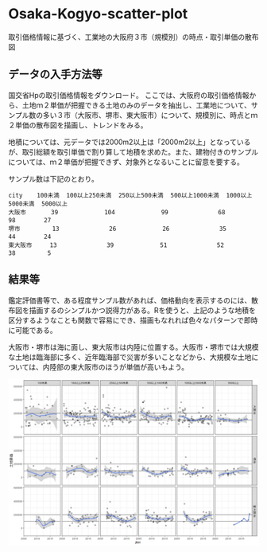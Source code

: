 # Osaka-Kogyo-scatter-plot
取引価格情報に基づく、工業地の大阪府３市（規模別）の時点・取引単価の散布図

## データの入手方法等
国交省Hpの取引価格情報をダウンロード。
ここでは、大阪府の取引価格情報から、土地ｍ２単価が把握できる土地のみのデータを抽出し、工業地について、サンプル数の多い３市（大阪市、堺市、東大阪市）について、規模別に、時点とｍ２単価の散布図を描画し、トレンドをみる。

地積については、元データでは2000m2以上は「2000m2以上」となっているが、取引総額を取引単価で割り算して地積を求めた。また、建物付きのサンプルについては、ｍ２単価が把握できず、対象外となるいことに留意を要する。

サンプル数は下記のとおり。

    city    100未満  100以上250未満  250以上500未満  500以上1000未満  1000以上5000未満  5000以上
    大阪市       39             104             99              68               98        27
    堺市         13              26             26              35               44        24
    東大阪市     13              39             51              52               38         5

## 結果等
鑑定評価書等で、ある程度サンプル数があれば、価格動向を表示するのには、散布図を描画するのシンプルかつ説得力がある。Rを使うと、上記のような地積を区分するようなことも関数で容易にでき、描画もなれれば色々なパターンで即時に可能である。

大阪市・堺市は海に面し、東大阪市は内陸に位置する。大阪市・堺市では大規模な土地は臨海部に多く、近年臨海部で災害が多いことなどから、大規模な土地については、内陸部の東大阪市のほうが単価が高いもよう。

![output_1](images/Rplot.jpeg)
